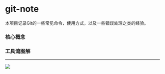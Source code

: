 # git-note

本项目记录Git的一些常见命令，使用方式，以及一些错误处理之类的经验。


### 核心概念

### 工具流图解
______________________

<img src="http://ww4.sinaimg.cn/mw690/81b78497jw1eqnk1bkyaij20e40bpjsm.jpg"/>
